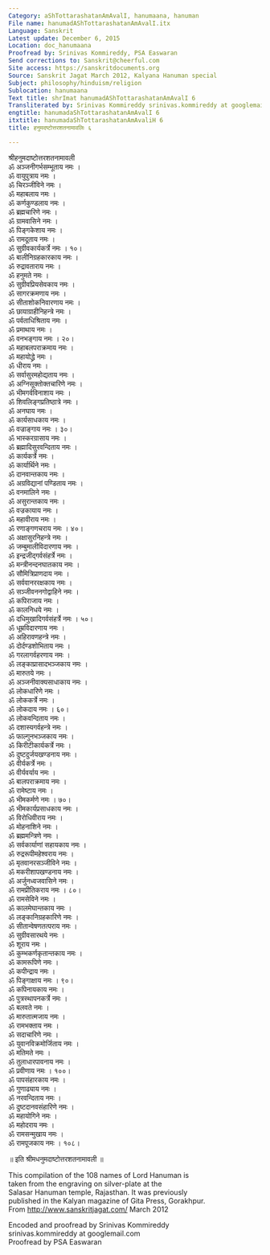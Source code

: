 ```yaml
---
Category: aShTottarashatanAmAvalI, hanumaana, hanuman
File name: hanumadAShTottarashatanAmAvalI.itx
Language: Sanskrit
Latest update: December 6, 2015
Location: doc_hanumaana
Proofread by: Srinivas Kommireddy, PSA Easwaran
Send corrections to: Sanskrit@cheerful.com
Site access: https://sanskritdocuments.org
Source: Sanskrit Jagat March 2012, Kalyana Hanuman special
Subject: philosophy/hinduism/religion
Sublocation: hanumaana
Text title: shrImat hanumadAShTottarashatanAmAvalI 6
Transliterated by: Srinivas Kommireddy srinivas.kommireddy at googlemail.com
engtitle: hanumadaShTottarashatanAmAvalI 6
itxtitle: hanumadaShTottarashatanAmAvaliH 6
title: हनुमदष्टोत्तरशतनामावलिः ६

---
```

  
 श्रीहनुमदाष्टोत्तरशतनामावली   
ॐ अञ्जनीगर्भसम्भूताय नमः ।  
ॐ वायुपुत्राय नमः ।  
ॐ चिरञ्जीविने नमः ।  
ॐ महाबलाय नमः ।  
ॐ कर्णकुण्डलाय नमः ।  
ॐ ब्रह्मचारिणे नमः ।  
ॐ ग्रामवासिने नमः ।  
ॐ पिङ्गकेशाय नमः ।  
ॐ रामदूताय नमः ।  
ॐ सुग्रीवकार्यकर्त्रे नमः । १०।  
ॐ बालीनिग्रहकारकाय नमः ।  
ॐ रुद्रावताराय नमः ।  
ॐ हनुमते नमः ।  
ॐ सुग्रीवप्रियसेवकाय नमः ।  
ॐ सागरक्रमणाय नमः ।  
ॐ सीताशोकनिवारणाय नमः ।  
ॐ छायाग्राहीनिहन्त्रे नमः ।  
ॐ पर्वताधिश्रिताय नमः ।  
ॐ प्रमाथाय नमः ।  
ॐ वनभङ्गाय नमः । २०।  
ॐ महाबलपराक्रमाय नमः ।  
ॐ महायोद्ध्रे नमः ।  
ॐ धीराय नमः ।  
ॐ सर्वासुरमहोद्यताय नमः ।  
ॐ अग्निसूक्तोक्तचारिणे नमः ।  
ॐ भीमगर्वविनाशाय नमः ।  
ॐ शिवलिङ्गप्रतिष्ठात्रे नमः ।  
ॐ अनघाय नमः ।  
ॐ कार्यसाधकाय नमः ।  
ॐ वज्राङ्गाय नमः । ३०।  
ॐ भास्करग्रासाय नमः ।  
ॐ ब्रह्मादिसुरवन्दिताय नमः ।  
ॐ कार्यकर्त्रे नमः ।  
ॐ कार्यार्थिने नमः ।  
ॐ दानवान्तकाय नमः ।  
ॐ अग्रविद्यानां पण्डिताय नमः ।  
ॐ वनमालिने नमः ।  
ॐ असुरान्तकाय नमः ।  
ॐ वज्रकायाय नमः ।  
ॐ महावीराय नमः ।  
ॐ रणाङ्गणचराय नमः । ४०।  
ॐ अक्षासुरनिहन्त्रे नमः ।  
ॐ जम्बुमालीविदारणाय नमः ।  
ॐ इन्द्रजीद्गर्वसंहर्त्रे नमः ।  
ॐ मन्त्रीनन्दनघातकाय नमः ।  
ॐ सौमित्रिप्राणदाय नमः ।  
ॐ सर्ववानररक्षकाय नमः ।  
ॐ सञ्जीवननगोद्वाहिने नमः ।  
ॐ कपिराजाय नमः ।  
ॐ कालनिधये नमः ।  
ॐ दधिमुखादिगर्वसंहर्त्रे नमः । ५०।  
ॐ धूम्रविदारणाय नमः ।  
ॐ अहिरावणहन्त्रे नमः ।  
ॐ दोर्दण्डशोभिताय नमः ।  
ॐ गरलागर्वहरणाय नमः ।  
ॐ लङ्काप्रासादभञ्जकाय नमः ।  
ॐ मारुतये नमः ।  
ॐ अञ्जनीवाक्यसाधाकाय नमः ।  
ॐ लोकधारिणे नमः ।  
ॐ लोककर्त्रे नमः ।  
ॐ लोकदाय नमः । ६०।  
ॐ लोकवन्दिताय नमः ।  
ॐ दशास्यगर्वहन्त्रे नमः ।  
ॐ फाल्गुनभञ्जकाय नमः ।  
ॐ किरीटीकार्यकर्त्रे नमः ।  
ॐ दुष्टदुर्जयखण्डनाय नमः ।  
ॐ वीर्यकर्त्रे नमः ।  
ॐ वीर्यवर्याय नमः ।  
ॐ बालपराक्रमाय नमः ।  
ॐ रामेष्टाय नमः ।  
ॐ भीमकर्मणे नमः । ७०।  
ॐ भीमकार्यप्रसाधकाय नमः ।  
ॐ विरोधिवीराय नमः ।  
ॐ मोहनाशिने नमः ।  
ॐ ब्रह्ममन्त्रिणे नमः ।  
ॐ सर्वकार्याणां सहायकाय नमः ।  
ॐ रुद्ररूपीमहेश्वराय नमः ।  
ॐ मृतवानरसञ्जीविने नमः ।  
ॐ मकरीशापखण्डनाय नमः ।  
ॐ अर्जुनध्वजवासिने नमः ।  
ॐ रामप्रीतिकराय नमः । ८०।  
ॐ रामसेविने नमः ।  
ॐ कालमेघान्तकाय नमः ।  
ॐ लङ्कानिग्रहकारिणे नमः ।  
ॐ सीतान्वेषणतत्पराय नमः ।  
ॐ सुग्रीवसारथये नमः ।  
ॐ शूराय नमः ।  
ॐ कुम्भकर्णकृतान्तकाय नमः ।  
ॐ कामरूपिणे नमः ।  
ॐ कपीन्द्राय नमः ।  
ॐ पिङ्गाक्षाय नमः । ९०।  
ॐ कपिनायकाय नमः ।  
ॐ पुत्रस्थापनकर्त्रे नमः ।  
ॐ बलवते नमः ।  
ॐ मारुतात्मजाय नमः ।  
ॐ रामभक्ताय नमः ।  
ॐ सदाचारिणे नमः ।  
ॐ युवानविक्रमोर्जिताय नमः ।  
ॐ मतिमते नमः ।  
ॐ तुलाधारपावनाय नमः ।  
ॐ प्रवीणाय नमः । १००।  
ॐ पापसंहारकाय नमः ।  
ॐ गुणाढ्याय नमः ।  
ॐ नरवन्दिताय नमः ।  
ॐ दुष्टदानवसंहारिणे नमः ।  
ॐ महायोगिने नमः ।  
ॐ महोदराय नमः ।  
ॐ रामसन्मुखाय नमः ।  
ॐ रामपूजकाय नमः । १०८।  
  
॥ इति श्रीमधनुमदाष्टोत्तरशतनामावली ॥  
  
  
This compilation of the 108 names of Lord Hanuman is  
taken from the engraving on silver-plate at the  
Salasar Hanuman temple, Rajasthan. It was previously  
published in the Kalyan magazine of Gita Press, Gorakhpur.  
From http://www.sanskritjagat.com/ March 2012  
  
Encoded and proofread by Srinivas Kommireddy  
srinivas.kommireddy at googlemail.com  
Proofread by PSA Easwaran  
  
